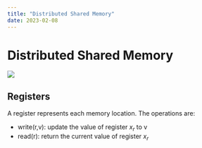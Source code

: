 ```yaml
---
title: "Distributed Shared Memory"
date: 2023-02-08
---
```

# Distributed Shared Memory
![](https://i.imgur.com/ITWox3G.png)
## Registers
A register represents each memory location. The operations are:
- write(r,v): update the value of register $x_r$ to v
- read(r): return the current value of register $x_r$

